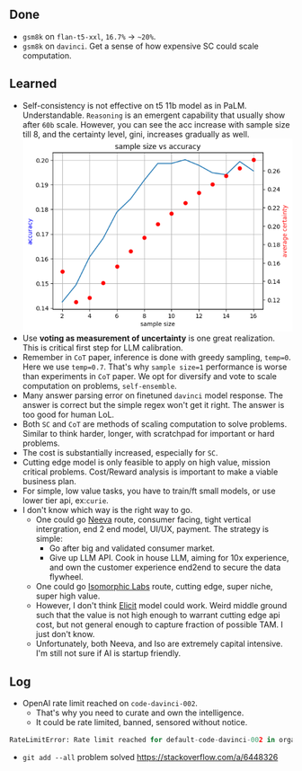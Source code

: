 ## Done
- `gsm8k` on `flan-t5-xxl`, `16.7%` -> `~20%`. 
- `gsm8k` on `davinci`. Get a sense of how expensive SC could scale computation. 

## Learned
- Self-consistency is not effective on t5 11b model as in PaLM. Understandable. `Reasoning` is an emergent capability that usually show after `60b` scale. However, you can see the acc increase with sample size till 8, and the certainty level, gini, increases gradually as well. ![](output/flan-acc.png)
- Use **voting as measurement of uncertainty** is one great realization. This is critical first step for LLM calibration.
- Remember in `CoT` paper, inference is done with greedy sampling, `temp=0`. Here we use `temp=0.7`. That's why `sample size=1` performance is worse than experiments in `CoT` paper. We opt for diversify and vote to scale computation on problems, `self-ensemble`. 
- Many answer parsing error on finetuned `davinci` model response. The answer is correct but the simple regex won't get it right. The answer is too good for human LoL. 
- Both `SC` and `CoT` are methods of scaling computation to solve problems. Similar to think harder, longer, with scratchpad for important or hard problems. 
- The cost is substantially increased, especially for `SC`. 
- Cutting edge model is only feasible to apply on high value, mission critical problems. Cost/Reward analysis is important to make a viable business plan.
- For simple, low value tasks, you have to train/ft small models, or use lower tier api, ex:`curie`. 
- I don't know which way is the right way to go.
  - One could go [Neeva](https://neeva.com/) route, consumer facing, tight vertical intergration, end 2 end model, UI/UX, payment. The strategy is simple: 
    - Go after big and validated consumer market.
    - Give up LLM API. Cook in house LLM, aiming for 10x experience, and own the customer experience end2end to secure the data flywheel. 
  - One could go [Isomorphic Labs](https://www.isomorphiclabs.com/) route, cutting edge, super niche, super high value. 
  - However, I don't think [Elicit](https://elicit.org/) model could work. Weird middle ground such that the value is not high enough to warrant cutting edge api cost, but not general enough to capture fraction of possible TAM. I just don't know. 
  - Unfortunately, both Neeva, and Iso are extremely capital intensive. I'm still not sure if AI is startup friendly. 

## Log
- OpenAI rate limit reached on `code-davinci-002`. 
  - That's why you need to curate and own the intelligence. 
  - It could be rate limited, banned, sensored without notice. 
```python
RateLimitError: Rate limit reached for default-code-davinci-002 in organization org-dWeZbE95G8RwWn7NnBbrKqnW on tokens per min. Limit: 40000.000000 / min. Current: 40960.000000 / min. Contact support@openai.com if you continue to have issues.
```
- `git add --all` problem solved https://stackoverflow.com/a/6448326
